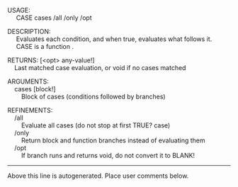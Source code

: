 USAGE:  
&nbsp;&nbsp;&nbsp;&nbsp;&nbsp;CASE&nbsp;cases&nbsp;/all&nbsp;/only&nbsp;/opt  
  
DESCRIPTION:  
&nbsp;&nbsp;&nbsp;&nbsp;&nbsp;Evaluates&nbsp;each&nbsp;condition,&nbsp;and&nbsp;when&nbsp;true,&nbsp;evaluates&nbsp;what&nbsp;follows&nbsp;it.  
&nbsp;&nbsp;&nbsp;&nbsp;&nbsp;CASE&nbsp;is&nbsp;a&nbsp;function&nbsp;.  
  
RETURNS:&nbsp;[&lt;opt&gt;&nbsp;any-value!]  
&nbsp;&nbsp;&nbsp;&nbsp;Last&nbsp;matched&nbsp;case&nbsp;evaluation,&nbsp;or&nbsp;void&nbsp;if&nbsp;no&nbsp;cases&nbsp;matched  
  
ARGUMENTS:  
&nbsp;&nbsp;&nbsp;&nbsp;cases&nbsp;[block!]  
&nbsp;&nbsp;&nbsp;&nbsp;&nbsp;&nbsp;&nbsp;&nbsp;Block&nbsp;of&nbsp;cases&nbsp;(conditions&nbsp;followed&nbsp;by&nbsp;branches)  
  
REFINEMENTS:  
&nbsp;&nbsp;&nbsp;&nbsp;/all  
&nbsp;&nbsp;&nbsp;&nbsp;&nbsp;&nbsp;&nbsp;&nbsp;Evaluate&nbsp;all&nbsp;cases&nbsp;(do&nbsp;not&nbsp;stop&nbsp;at&nbsp;first&nbsp;TRUE?&nbsp;case)  
&nbsp;&nbsp;&nbsp;&nbsp;/only  
&nbsp;&nbsp;&nbsp;&nbsp;&nbsp;&nbsp;&nbsp;&nbsp;Return&nbsp;block&nbsp;and&nbsp;function&nbsp;branches&nbsp;instead&nbsp;of&nbsp;evaluating&nbsp;them  
&nbsp;&nbsp;&nbsp;&nbsp;/opt  
&nbsp;&nbsp;&nbsp;&nbsp;&nbsp;&nbsp;&nbsp;&nbsp;If&nbsp;branch&nbsp;runs&nbsp;and&nbsp;returns&nbsp;void,&nbsp;do&nbsp;not&nbsp;convert&nbsp;it&nbsp;to&nbsp;BLANK!  
___
Above this line is autogenerated. Place user comments below.